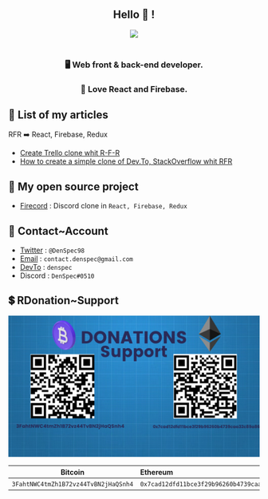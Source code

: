 <div align="center">

## Hello 👋 !

 


  <img src="https://i.ibb.co/wrCfpcg/1637334935232.png" width=400>
  <br><br>


### 🖥️ Web front & back-end developer. 
### 💞 Love  React and Firebase.

</div>

## 📃 List of my articles
RFR ➡️ React, Firebase, Redux

- [Create Trello clone whit R-F-R](https://dev.to/denspec/create-trello-clone-whit-react-firebase-redux-1ac5)
- [How to create a simple clone of Dev.To, StackOverflow whit RFR](https://dev.to/denspec/how-to-create-a-simple-clone-of-devto-stackoverflow-react-firebase-redux-1dm2)

## 📝 My open source project

- [Firecord](https://github.com/DenSpec/Firecord) : Discord clone in ``React, Firebase, Redux`` 

## 📨 Contact~Account 
- [Twitter](twitter.com/DenSpec98) : ``@DenSpec98``
- [Email](mailto:contact.denspec@gmail.com) : ``contact.denspec@gmail.com``
- [DevTo](https://dev.to/denspec) : ``denspec``
- Discord : ``DenSpec#0510``

## 💲 RDonation~Support

<img src="donation.png">

| Bitcoin | Ethereum | 
|----------------|:-------------| 
``3FahtNWC4tmZh1B72vz44TvBN2jHaQSnh4`` | ``0x7cad12dfd11bce3f29b96260b4739caa32c89a86``   | 


